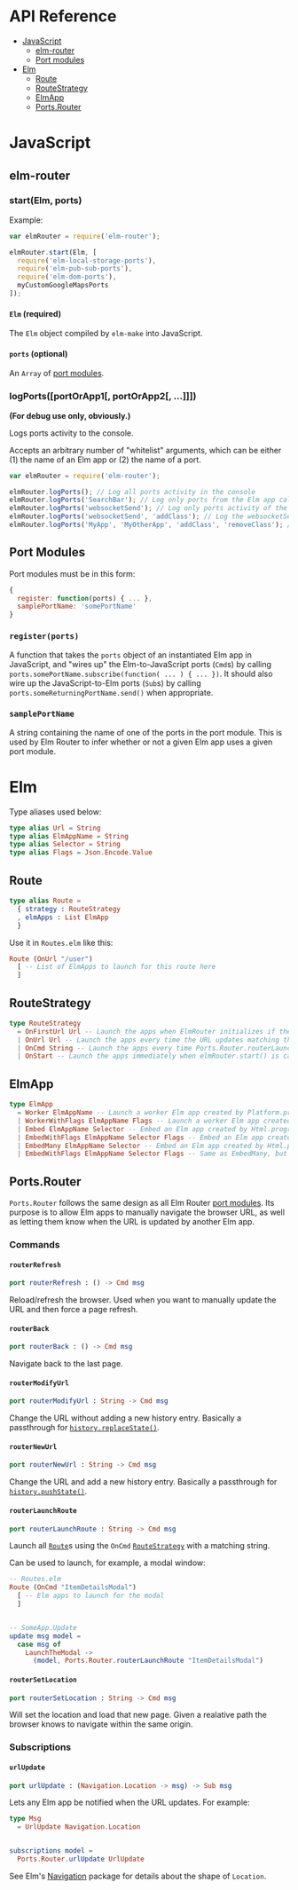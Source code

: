 # API Reference

- [JavaScript](#javascript)
  - [elm-router](#elm-router)
  - [Port modules](#port-modules)
- [Elm](#elm)
  - [Route](#route)
  - [RouteStrategy](#routestrategy)
  - [ElmApp](#elmapp)
  - [Ports.Router](#portsrouter)

# JavaScript

## elm-router

### start(Elm, ports)

Example:
```javascript
var elmRouter = require('elm-router');

elmRouter.start(Elm, [
  require('elm-local-storage-ports'),
  require('elm-pub-sub-ports'),
  require('elm-dom-ports'),
  myCustomGoogleMapsPorts
]);
```

#### `Elm` (required)

The `Elm` object compiled by `elm-make` into JavaScript.

#### `ports` (optional)

An `Array` of [port modules](#port-modules).

### logPorts([portOrApp1[, portOrApp2[, ...]]])

**(For debug use only, obviously.)**

Logs ports activity to the console.

Accepts an arbitrary number of "whitelist" arguments, which can be either (1) the name of an Elm app or (2) the name of a port.

```javascript
var elmRouter = require('elm-router');

elmRouter.logPorts(); // Log all ports activity in the console
elmRouter.logPorts('SearchBar'); // Log only ports from the Elm app called SearchBar
elmRouter.logPorts('websocketSend'); // Log only ports activity of the port called websocketSend
elmRouter.logPorts('websocketSend', 'addClass'); // Log the websocketSend and addClass ports
elmRouter.logPorts('MyApp', 'MyOtherApp', 'addClass', 'removeClass'); // Log activity for each of these apps and ports
```

## Port Modules

Port modules must be in this form:

```javascript
{
  register: function(ports) { ... },
  samplePortName: 'somePortName'
}
```

### `register(ports)`

A function that takes the `ports` object of an instantiated Elm app in JavaScript, and "wires up" the Elm-to-JavaScript ports (`Cmd`s) by calling `ports.somePortName.subscribe(function( ... ) { ... })`. It should also wire up the JavaScript-to-Elm ports (`Sub`s) by calling `ports.someReturningPortName.send()` when appropriate.

### `samplePortName`

A string containing the name of one of the ports in the port module. This is used by Elm Router to infer whether or not a given Elm app uses a given port module.

# Elm

Type aliases used below:

```elm
type alias Url = String
type alias ElmAppName = String
type alias Selector = String
type alias Flags = Json.Encode.Value
```

## Route

```elm
type alias Route =
  { strategy : RouteStrategy
  , elmApps : List ElmApp
  }
```

Use it in `Routes.elm` like this:

```elm
Route (OnUrl "/user")
  [ -- List of ElmApps to launch for this route here
  ]
```

## RouteStrategy

```elm
type RouteStrategy
  = OnFirstUrl Url -- Launch the apps when ElmRouter initializes if the URL matches the Url regex
  | OnUrl Url -- Launch the apps every time the URL updates matching the Url regex
  | OnCmd String -- Launch the apps every time Ports.Router.routerLaunchRoute is dispatched with the given string
  | OnStart -- Launch the apps immediately when elmRouter.start() is called
```

## ElmApp

```elm
type ElmApp
  = Worker ElmAppName -- Launch a worker Elm app created by Platform.program
  | WorkerWithFlags ElmAppName Flags -- Launch a worker Elm app created by Platform.programWithFlags
  | Embed ElmAppName Selector -- Embed an Elm app created by Html.program
  | EmbedWithFlags ElmAppName Selector Flags -- Embed an Elm app created by Html.programWithFlags
  | EmbedMany ElmAppName Selector -- Embed an Elm app created by Html.program into every DOM node that matches the selector
  | EmbedWithFlags ElmAppName Selector Flags -- Same as EmbedMany, but with Flags
```

## Ports.Router

`Ports.Router` follows the same design as all Elm Router [port modules](#port-modules). Its purpose is to allow Elm apps to manually navigate the browser URL, as well as letting them know when the URL is updated by another Elm app.

### Commands

#### `routerRefresh`

```elm
port routerRefresh : () -> Cmd msg
```

Reload/refresh the browser. Used when you want to manually update the URL and then force a page refresh.

#### `routerBack`

```elm
port routerBack : () -> Cmd msg
```

Navigate back to the last page.

#### `routerModifyUrl`

```elm
port routerModifyUrl : String -> Cmd msg
```

Change the URL without adding a new history entry. Basically a passthrough for [`history.replaceState()`](https://developer.mozilla.org/en-US/docs/Web/API/History).

#### `routerNewUrl`

```elm
port routerNewUrl : String -> Cmd msg
```

Change the URL and add a new history entry. Basically a passthrough for [`history.pushState()`](https://developer.mozilla.org/en-US/docs/Web/API/History).

#### `routerLaunchRoute`

```elm
port routerLaunchRoute : String -> Cmd msg
```

Launch all [`Route`](#route)s using the `OnCmd` [`RouteStrategy`](#routestrategy) with a matching string.

Can be used to launch, for example, a modal window:

```elm
-- Routes.elm
Route (OnCmd "ItemDetailsModal")
  [ -- Elm apps to launch for the modal
  ]


-- SomeApp.Update
update msg model =
  case msg of
    LaunchTheModal ->
      (model, Ports.Router.routerLaunchRoute "ItemDetailsModal")
```


#### `routerSetLocation`

```elm
port routerSetLocation : String -> Cmd msg
```

Will set the location and load that new page. Given a realative path the browser knows to navigate within the same origin.

### Subscriptions

#### `urlUpdate`

```elm
port urlUpdate : (Navigation.Location -> msg) -> Sub msg
```

Lets any Elm app be notified when the URL updates. For example:

```elm
type Msg
  = UrlUpdate Navigation.Location


subscriptions model =
  Ports.Router.urlUpdate UrlUpdate
```

See Elm's [Navigation](http://package.elm-lang.org/packages/elm-lang/navigation/latest/Navigation) package for details about the shape of `Location`.
